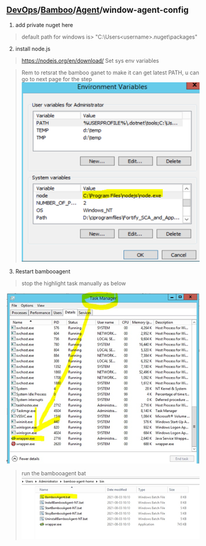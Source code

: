## [DevOps]/[Bamboo]/[Agent]/window-agent-config



1. add private nuget here 
> default path for windows is> "C:\Users\<username>\.nuget\packages"
2. install node.js
> https://nodejs.org/en/download/
Set sys env variables

> Rem to retsrat the bamboo ganet to make it can get latest PATH, u can go to next page for  the step
![](./resource/set-env.png)

3. Restart bambooagent
> stop the highlight task manually as below

![](./resource/restart-agent.png)

> run the bambooagent bat
![](./resource/run-agent.png)





[DevOps]: <../../README.md>
[Bamboo]: <../bamboo.md>
[Agent]: <../agent/agent.md>